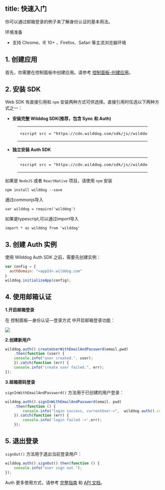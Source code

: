 
title: 快速入门
---

你可以通过邮箱登录的例子来了解身份认证的基本用法。

<div class="env">
    <p class="env-title">环境准备</p>
    <ul>
        <li>支持 Chrome、IE 10+ 、Firefox、Safari 等主流浏览器环境 </li>
    </ul>
</div>

## 1. 创建应用

首先，你需要在控制面板中创建应用。请参考 [控制面板-创建应用](/console/creat.html)。

## 2. 安装 SDK

Web SDK 有直接引用和 `npm` 安装两种方式可供选择。直接引用时任选以下两种方式之一：

- **安装完整 Wilddog SDK(推荐，包含 Sync 和 Auth)**

<figure class="highlight html"><table><tbody><tr><td class="code"><pre><div class="line"><span class="tag"><<span class="name">script</span> <span class="attr">src</span> = <span class="string">&quot;<span>ht</span>tps://cdn.wilddog.com/sdk/js/<span class="js-version"></span>/wilddog.js&quot;</span>></span><span class="undefined"></span><span class="tag"></<span class="name">script</span>></span></div></pre></td></tr></tbody></table></figure>

- **独立安装 Auth SDK**

<figure class="highlight html"><table><tbody><tr><td class="code"><pre><div class="line"><span class="tag"><<span class="name">script</span> <span class="attr">src</span> = <span class="string">&quot;<span>ht</span>tps://cdn.wilddog.com/sdk/js/<span class="js-version"></span>/wilddog-auth.js&quot;</span>></span><span class="undefined"></span><span class="tag"></<span class="name">script</span>></span></div></pre></td></tr></tbody></table></figure>

如果是 `NodeJS` 或者 `ReactNative` 项目，请使用 `npm` 安装

```
npm install wilddog --save
```

通过commonjs导入

```
var wilddog = require('wilddog')
```

如果是typescript,可以通过import导入

```
import * as wilddog from 'wilddog'
```


## 3. 创建 Auth 实例

使用 Wilddog Auth SDK 之前，需要先创建实例：

```javascript
var config = {
  authDomain: "<appId>.wilddog.com"
｝
wilddog.initializeApp(config);

```



## 4. 使用邮箱认证

**1.开启邮箱登录**

在 控制面板—身份认证—登录方式 中开启邮箱登录功能：

![](/images/openemail.png)

**2.创建新用户**

```js
wilddog.auth().createUserWithEmailAndPassword(email,pwd)
	.then(function (user) {
    console.info("user created.", user);
	}).catch(function (err) {
    console.info("create user failed.", err);
});
```

**3.邮箱密码登录**

`signInWithEmailAndPassword()` 方法用于已创建的用户登录：

```js
wilddog.auth().signInWithEmailAndPassword(email, pwd)
    .then(function () {
        console.info("login success, currentUser->",  wilddog.auth().currentUser);
    }).catch(function (err) {
        console.info('login failed ->',err);
    });
```

## 5. 退出登录

 `signOut()` 方法用于退出当前登录用户：

```js
wilddog.auth().signOut().then(function () {
    console.info("user sign out.");
});
```


Auth 更多使用方式，请参考 [完整指南](/guide/auth/core/concept.html) 和  [API 文档](/api/auth/web/User.html)。
